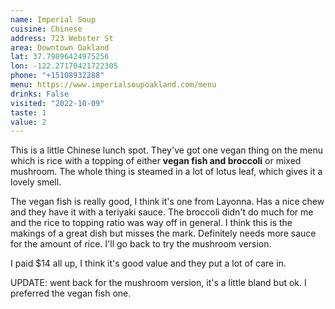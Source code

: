 ```yaml
---
name: Imperial Soup
cuisine: Chinese
address: 723 Webster St
area: Downtown Oakland
lat: 37.79896424975256
lon: -122.27170421722305
phone: "+15108932288"
menu: https://www.imperialsoupoakland.com/menu
drinks: False
visited: "2022-10-09"
taste: 1
value: 2
---
```


This is a little Chinese lunch spot. They've got one vegan thing on the menu which is rice with a topping of either **vegan fish and broccoli** or mixed mushroom. The whole thing is steamed in a lot of lotus leaf, which gives it a lovely smell.

The vegan fish is really good, I think it's one from Layonna. Has a nice chew and they have it with a teriyaki sauce. The broccoli didn't do much for me and the rice to topping ratio was way off in general. I think this is the makings of a great dish but misses the mark. Definitely needs more sauce for the amount of rice. I'll go back to try the mushroom version.

I paid $14 all up, I think it's good value and they put a lot of care in.

UPDATE: went back for the mushroom version, it's a little bland but ok. I preferred the vegan fish one.
